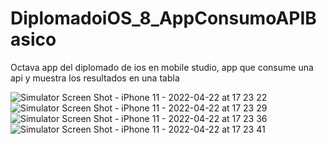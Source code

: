 # DiplomadoiOS_8_AppConsumoAPIBasico
Octava app del diplomado de ios en mobile studio, app que consume una api y muestra los resultados en una tabla

![Simulator Screen Shot - iPhone 11 - 2022-04-22 at 17 23 22](https://user-images.githubusercontent.com/62978829/164803607-c1421578-41ef-4bd5-b94f-69dde51ec4a3.png)
![Simulator Screen Shot - iPhone 11 - 2022-04-22 at 17 23 29](https://user-images.githubusercontent.com/62978829/164803611-df590d54-2b45-42e1-a453-2c74ecc50bc2.png)
![Simulator Screen Shot - iPhone 11 - 2022-04-22 at 17 23 36](https://user-images.githubusercontent.com/62978829/164803613-808fae69-ccf2-4ebe-8e20-b95bb9d66236.png)
![Simulator Screen Shot - iPhone 11 - 2022-04-22 at 17 23 41](https://user-images.githubusercontent.com/62978829/164803616-810bcfda-18eb-4fa6-b409-b828c88c191f.png)
